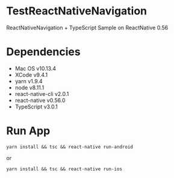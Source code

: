 # TestReactNativeNavigation
ReactNativeNavigation + TypeScript Sample on ReactNative 0.56

# Dependencies

- Mac OS v10.13.4
- XCode v9.4.1
- yarn v1.9.4
- node v8.11.1
- react-native-cli v2.0.1
- react-native v0.56.0
- TypeScript v3.0.1

# Run App

```
yarn install && tsc && react-native run-android
```

or

```
yarn install && tsc && react-native run-ios
```
